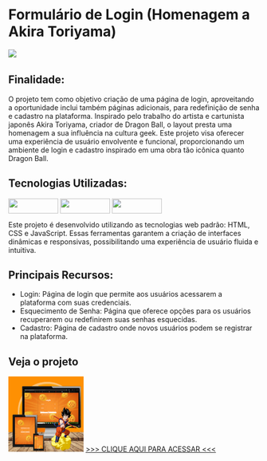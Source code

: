 # Formulário de Login (Homenagem a Akira Toriyama)

<img src = "https://lh3.googleusercontent.com/-C3JxtNV5bmw/U9Zhj1vcPBI/AAAAAAAAC_8/aGwwhXV6RSQ/w500-h281-p-rw/Intro%2BGoku%2Ben%2Bla%2Bnube%2Bvoladora%2By%2Bsus%2Bamigos.gif">

## Finalidade:
O projeto tem como objetivo criação de uma página de login, aproveitando a oportunidade inclui também páginas adicionais, para redefinição de senha e cadastro na plataforma. Inspirado pelo trabalho do artista e cartunista japonês Akira Toriyama, criador de Dragon Ball, o layout presta uma homenagem a sua influência na cultura geek. Este projeto visa oferecer uma experiência de usuário envolvente e funcional, proporcionando um ambiente de login e cadastro inspirado em uma obra tão icônica quanto Dragon Ball.

## Tecnologias Utilizadas:
<img align="center" height="30" width="100" src="https://img.shields.io/badge/HTML5-E34F26?style=for-the-badge&logo=html5&logoColor=white"> <img align="center" height="30" width="100" src="https://img.shields.io/badge/CSS3-1572B6?style=for-the-badge&logo=css3&logoColor=white"> <img align="center" height="30" width="100" src="https://img.shields.io/badge/JavaScript-323330?style=for-the-badge&logo=javascript&logoColor=F7DF1E">

Este projeto é desenvolvido utilizando as tecnologias web padrão: HTML, CSS e JavaScript. Essas ferramentas garantem a criação de interfaces dinâmicas e responsivas, possibilitando uma experiência de usuário fluida e intuitiva.

## Principais Recursos:

- Login: Página de login que permite aos usuários acessarem a plataforma com suas credenciais.
- Esquecimento de Senha: Página que oferece opções para os usuários recuperarem ou redefinirem suas senhas esquecidas.
- Cadastro: Página de cadastro onde novos usuários podem se registrar na plataforma.

## Veja o projeto
<img src = "https://raw.githubusercontent.com/FelipeMelo-developer/Login-Form-in-HTML-CSS/main/img/projeto%20dragon%20ball.png" width="30%">
<a href="https://felipemelo-developer.github.io/Login-Form-in-HTML-CSS/index.html"> >>> CLIQUE AQUI PARA ACESSAR <<< </a>
